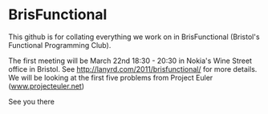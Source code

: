 # BrisFunctional

This github is for collating everything we work on in BrisFunctional (Bristol's Functional Programming Club).

The first meeting will be March 22nd 18:30 - 20:30 in Nokia's Wine Street office in Bristol.  See http://lanyrd.com/2011/brisfunctional/ for more details.  We will be looking at the first five problems from Project Euler (www.projecteuler.net)

See you there


